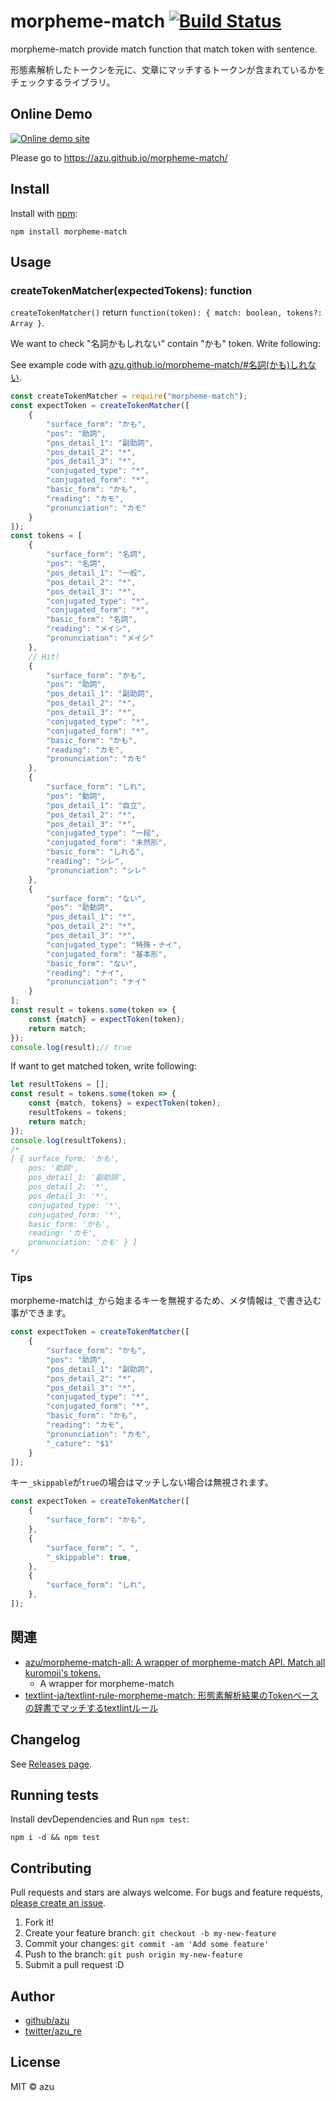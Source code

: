 # morpheme-match [![Build Status](https://travis-ci.org/azu/morpheme-match.svg?branch=master)](https://travis-ci.org/azu/morpheme-match)

morpheme-match provide match function that match token with sentence.

形態素解析したトークンを元に、文章にマッチするトークンが含まれているかをチェックするライブラリ。

## Online Demo

[![Online demo site](https://monosnap.com/file/URqDU4n0lsd23ZdDtWumhMNCCgvpSy.png)](https://azu.github.io/morpheme-match/)

Please go to https://azu.github.io/morpheme-match/ 

## Install

Install with [npm](https://www.npmjs.com/):

    npm install morpheme-match

## Usage

### createTokenMatcher(expectedTokens): function

`createTokenMatcher()` return `function(token): { match: boolean, tokens?: Array }`.

We want to check "名詞かもしれない" contain "かも" token. 
Write following:

See example code with [azu.github.io/morpheme-match/#名詞(かも)しれない](http://azu.github.io/morpheme-match/#名詞(かも)しれない).

```js
const createTokenMatcher = require("morpheme-match");
const expectToken = createTokenMatcher([
    {
        "surface_form": "かも",
        "pos": "助詞",
        "pos_detail_1": "副助詞",
        "pos_detail_2": "*",
        "pos_detail_3": "*",
        "conjugated_type": "*",
        "conjugated_form": "*",
        "basic_form": "かも",
        "reading": "カモ",
        "pronunciation": "カモ"
    }
]);
const tokens = [
    {
        "surface_form": "名詞",
        "pos": "名詞",
        "pos_detail_1": "一般",
        "pos_detail_2": "*",
        "pos_detail_3": "*",
        "conjugated_type": "*",
        "conjugated_form": "*",
        "basic_form": "名詞",
        "reading": "メイシ",
        "pronunciation": "メイシ"
    },
    // Hit!
    {
        "surface_form": "かも",
        "pos": "助詞",
        "pos_detail_1": "副助詞",
        "pos_detail_2": "*",
        "pos_detail_3": "*",
        "conjugated_type": "*",
        "conjugated_form": "*",
        "basic_form": "かも",
        "reading": "カモ",
        "pronunciation": "カモ"
    },
    {
        "surface_form": "しれ",
        "pos": "動詞",
        "pos_detail_1": "自立",
        "pos_detail_2": "*",
        "pos_detail_3": "*",
        "conjugated_type": "一段",
        "conjugated_form": "未然形",
        "basic_form": "しれる",
        "reading": "シレ",
        "pronunciation": "シレ"
    },
    {
        "surface_form": "ない",
        "pos": "助動詞",
        "pos_detail_1": "*",
        "pos_detail_2": "*",
        "pos_detail_3": "*",
        "conjugated_type": "特殊・ナイ",
        "conjugated_form": "基本形",
        "basic_form": "ない",
        "reading": "ナイ",
        "pronunciation": "ナイ"
    }
];
const result = tokens.some(token => {
    const {match} = expectToken(token);
    return match;
});
console.log(result);// true
```

If want to get matched token, write following:


```js
let resultTokens = [];
const result = tokens.some(token => {
    const {match, tokens} = expectToken(token);
    resultTokens = tokens;
    return match;
});
console.log(resultTokens);
/*
[ { surface_form: 'かも',
    pos: '助詞',
    pos_detail_1: '副助詞',
    pos_detail_2: '*',
    pos_detail_3: '*',
    conjugated_type: '*',
    conjugated_form: '*',
    basic_form: 'かも',
    reading: 'カモ',
    pronunciation: 'カモ' } ]
*/
```

### Tips

morpheme-matchは`_`から始まるキーを無視するため、メタ情報は`_`で書き込む事ができます。

```js
const expectToken = createTokenMatcher([
    {
        "surface_form": "かも",
        "pos": "助詞",
        "pos_detail_1": "副助詞",
        "pos_detail_2": "*",
        "pos_detail_3": "*",
        "conjugated_type": "*",
        "conjugated_form": "*",
        "basic_form": "かも",
        "reading": "カモ",
        "pronunciation": "カモ",
        "_cature": "$1"
    }
]);
```

キー`_skippable`が`true`の場合はマッチしない場合は無視されます。


```js
const expectToken = createTokenMatcher([
    {
        "surface_form": "かも",
    },
    {
        "surface_form": "、",
        "_skippable": true,
    },
    {
        "surface_form": "しれ",
    },
]);
```



## 関連

- [azu/morpheme-match-all: A wrapper of morpheme-match API. Match all kuromoji's tokens.](https://github.com/azu/morpheme-match-all)
    - A wrapper for morpheme-match
- [textlint-ja/textlint-rule-morpheme-match: 形態素解析結果のTokenベースの辞書でマッチするtextlintルール](https://github.com/textlint-ja/textlint-rule-morpheme-match)

## Changelog

See [Releases page](https://github.com/azu/morpheme-match/releases).

## Running tests

Install devDependencies and Run `npm test`:

    npm i -d && npm test

## Contributing

Pull requests and stars are always welcome.
For bugs and feature requests, [please create an issue](https://github.com/azu/morpheme-match/issues).

1. Fork it!
2. Create your feature branch: `git checkout -b my-new-feature`
3. Commit your changes: `git commit -am 'Add some feature'`
4. Push to the branch: `git push origin my-new-feature`
5. Submit a pull request :D

## Author

- [github/azu](https://github.com/azu)
- [twitter/azu_re](http://twitter.com/azu_re)

## License

MIT © azu
